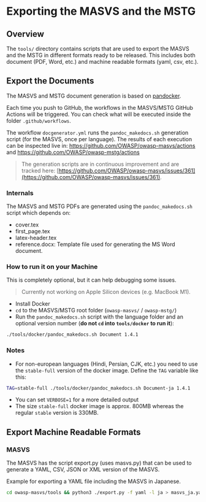 # Exporting the MASVS and the MSTG

## Overview

The `tools/` directory contains scripts that are used to export the MASVS and the MSTG in different formats ready to be released. This includes both document (PDF, Word, etc.) and machine readable formats (yaml, csv, etc.).

## Export the Documents

The MASVS and MSTG document generation is based on [pandocker](https://github.com/dalibo/pandocker/).

Each time you push to GitHub, the workflows in the MASVS/MSTG GitHub Actions will be triggered. You can check what will be executed inside the folder `.github/workflows`.

The workflow `docgenerator.yml` runs the `pandoc_makedocs.sh` generation script (for the MASVS, once per language). The results of each execution can be inspected live in: <https://github.com/OWASP/owasp-masvs/actions> and <https://github.com/OWASP/owasp-mstg/actions>

> The generation scripts are in continuous improvement and are tracked here: [https://github.com/OWASP/owasp-masvs/issues/361](https://github.com/OWASP/owasp-masvs/issues/361).

### Internals

The MASVS and MSTG PDFs are generated using the `pandoc_makedocs.sh` script which depends on:

- cover.tex
- first_page.tex
- latex-header.tex
- reference.docx: Template file used for generating the MS Word document.

### How to run it on your Machine

This is completely optional, but it can help debugging some issues.

> Currently not working on Apple Silicon devices (e.g. MacBook M1).

- Install Docker
- `cd` to the MASVS/MSTG root folder (`owasp-masvs/` / `owasp-mstg/`)
- Run the `pandoc_makedocs.sh` script with the language folder and an optional version number (**do not `cd` into `tools/docker` to run it**):

```sh
./tools/docker/pandoc_makedocs.sh Document 1.4.1
```

### Notes

- For non-european languages (Hindi, Persian, CJK, etc.) you need to use the `stable-full` version of the docker image. Define the `TAG` variable like this:

```sh
TAG=stable-full ./tools/docker/pandoc_makedocs.sh Document-ja 1.4.1
```

- You can set `VERBOSE=1` for a more detailed output
- The size `stable-full` docker image is approx. 800MB whereas the regular `stable` version is 330MB.

## Export Machine Readable Formats

### MASVS

The MASVS has the script export.py (uses masvs.py) that can be used to generate a YAML, CSV, JSON or XML version of the MASVS.

Example for exporting a YAML file including the MASVS in Japanese.

```bash
cd owasp-masvs/tools && python3 ./export.py -f yaml -l ja > masvs_ja.yaml
```
